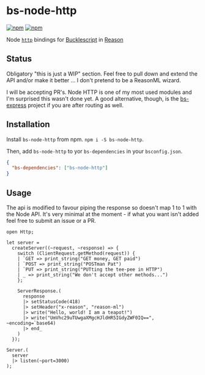 # bs-node-http

[![npm](https://img.shields.io/npm/v/bs-node-http.svg)](https://www.npmjs.com/package/bs-node-http)
[![npm](https://img.shields.io/npm/dw/bs-node-http.svg)](https://www.npmjs.com/package/bs-node-http)

Node [`http`](https://nodejs.org/api/http.html) bindings for
[Bucklescript](https://github.com/BuckleScript/bucklescript) in
[Reason](https://github.com/facebook/reason)

## Status
Obligatory "this is just a WIP" section. Feel free to pull down and extend
the API and/or make it better ... I don't pretend to be a ReasonML wizard.

I will be accepting PR's. Node HTTP is one of my most used modules and I'm
surprised this wasn't done yet. A good alternative, though, is the
[bs-express](https://github.com/reasonml-community/bs-express) project if
you are after routing as well.

## Installation

Install `bs-node-http` from npm. `npm i -S bs-node-http`.

Then, add `bs-node-http` to yor `bs-dependencies` in your `bsconfig.json`.

```json
{
  "bs-dependencies": ["bs-node-http"]
}
```

## Usage

The api is modified to favour piping the response so doesn't map 1 to 1 with
the Node API. It's very minimal at the moment - if what you want isn't added
feel free to submit an issue or a PR. 

```reason
open Http;

let server =
  createServer((~request, ~response) => {
    switch (ClientRequest.getMethod(request)) {
    | `GET => print_string("GET money, GET paid")
    | `POST => print_string("POSTman Pat")
    | `PUT => print_string("PUTting the tee-pee in HTTP")
    | _ => print_string("We don't accept other methods...")
    };

    ServerResponse.(
      response
      |> setStatusCode(418)
      |> setHeader("x-reason", "reason-ml")
      |> write("Hello, world! I am a teapot!")
      |> write("UmVhc29uTUwgaXMgcHJldHR5IGdyZWF0IQ==", ~encoding=`base64)
      |> end_
    )
  });

Server.(
  server
  |> listen(~port=3000)
);
```
